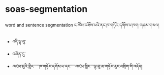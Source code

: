 # soas-segmentation
word and sentence segmentation
ང་ཚོས་བཟོས་པའི་ནང་ཁ་གཏོར་དགོས་པ་ཁག གཤམ་གསལ།
- འདི་ལྟ་བུ་
- བཞིན་དུ་
- འཛམ་བུའི་གླིང་་་་་་ཁ་གཏོར་དགོས་པ་དང་་་་་་འཛམ་གླིང་་་་ལྟ་བུ་མ་གཏོར་རུང་འགྲིག་གི་འདོད།
